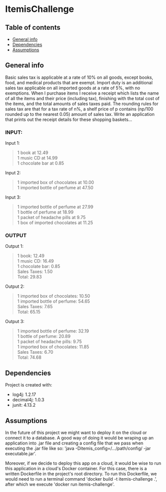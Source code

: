 # ItemisChallenge

## Table of contents
* [General info](#general-info)
* [Dependencies](#dependencies)
* [Assumptions](#assumptions)

## General info
Basic sales tax is applicable at a rate of 10% on all goods, except books, food, and medical
products that are exempt. Import duty is an additional sales tax
applicable on all imported goods at a rate of 5%, with no exemptions. When I purchase items
I receive a receipt which lists the name of all the items and their price (including tax),
finishing with the total cost of the items,
and the total amounts of sales taxes paid. The rounding rules for sales tax are that for a tax
rate of n%, a shelf price of p contains (np/100 rounded up to the nearest 0.05) amount of
sales tax.
Write an application that prints out the receipt details for these shopping baskets...

### INPUT:
Input 1:
> 1 book at 12.49<br />
> 1 music CD at 14.99<br />
> 1 chocolate bar at 0.85<br />

Input 2:
> 1 imported box of chocolates at 10.00<br />
> 1 imported bottle of perfume at 47.50<br />

Input 3:
> 1 imported bottle of perfume at 27.99<br />
> 1 bottle of perfume at 18.99<br />
> 1 packet of headache pills at 9.75<br />
> 1 box of imported chocolates at 11.25<br />

### OUTPUT
Output 1:
> 1 book: 12.49<br />
> 1 music CD: 16.49<br />
> 1 chocolate bar: 0.85<br />
> Sales Taxes: 1.50<br />
> Total: 29.83<br />

Output 2:
> 1 imported box of chocolates: 10.50<br />
> 1 imported bottle of perfume: 54.65<br />
> Sales Taxes: 7.65<br />
> Total: 65.15<br />

Output 3:
> 1 imported bottle of perfume: 32.19<br />
> 1 bottle of perfume: 20.89<br />
> 1 packet of headache pills: 9.75<br />
> 1 imported box of chocolates: 11.85<br />
> Sales Taxes: 6.70<br />
> Total: 74.68<br />

## Dependencies
Project is created with:
* log4j: 1.2.17
* decimal4j: 1.0.3
* junit: 4.13.2

## Assumptions
In the future of this project we might want to deploy it on the cloud or connect it to a database.
A good way of doing it would be wraping up an application into .jar file and creating a config file
that we pass when executing the .jar file like so: 'java -Ditemis_config=/.../path/config/ -jar executable.jar'.

Moreover, if we decide to deploy this app on a cloud, it would be wise to run this application in a cloud's Docker container.
For this case, there is a written Dockerfile in the project's root directory.
To run this Dockerfile, we would need to run a terminal command 'docker build -t itemis-challenge .',
after which we execute 'docker run itemis-challenge'.
